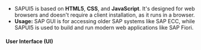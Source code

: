 + SAPUI5 is based on **HTML5**, **CSS**, and **JavaScript**. It's designed for web browsers and doesn't require a client installation, as it runs in a browser.
+ **Usage:** SAP GUI is for accessing older SAP systems like SAP ECC, while SAPUI5 is used to build and run modern web applications like SAP Fiori.

#### User Interface (UI)
